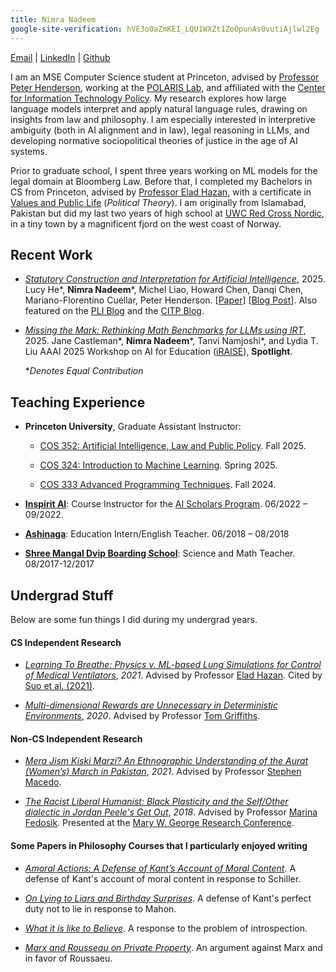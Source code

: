 ```yaml
---
title: Nimra Nadeem
google-site-verification: hVE3o0aZmKEI_LQU1WXZt1ZoOpunAs0vutiAjlwl2Eg
---
```


[Email](mailto:nimra.nadeem.ahmad@gmail.com) | [LinkedIn](https://www.linkedin.com/in/nnadeem20/) | [Github](https://github.com/nimra-nadeem)

I am an MSE Computer Science student at Princeton, advised by [Professor Peter Henderson](https://www.peterhenderson.co/), working at the [POLARIS Lab](https://www.polarislab.org/#/), and affiliated with the [Center for Information Technology Policy](https://citp.princeton.edu/). My research explores how large language models interpret and apply natural language rules, drawing on insights from law and philosophy. I am especially interested in interpretive ambiguity (both in AI alignment and in law), legal reasoning in LLMs, and developing normative sociopolitical theories of justice in the age of AI systems.

Prior to graduate school, I spent three years working on ML models for the legal domain at Bloomberg Law. Before that, I completed my Bachelors in CS from Princeton, advised by [Professor Elad Hazan](https://www.ehazan.com/), with a certificate in [Values and Public Life](https://uchv.princeton.edu/academic-programs/values-and-public-life) (*Political Theory*). I am originally from Islamabad, Pakistan but did my last two years of high school at [UWC Red Cross Nordic](https://uwcrcn.no/), in a tiny town by a magnificent fjord on the west coast of Norway.

<!-- Outside of work, I am always down for an outdoor adventure - whether it’s backpacking on suspiciously unmarked trails, cycling along unplanned routes, or wandering aimlessly through the woods. Over the past couple of years, I've gotten hooked to Brazilian jiu-jitsu and been attempting (somewhat unsuccessfully) to learn the sitar. -->

## Recent Work

- [*Statutory Construction and Interpretation for Artificial Intelligence*](https://arxiv.org/abs/2509.01186), 2025. Lucy He*, **Nimra Nadeem***, Michel Liao, Howard Chen, Danqi Chen, Mariano-Florentino Cuéllar, Peter Henderson. [[Paper](https://arxiv.org/abs/2509.01186)] [[Blog Post](https://www.polarislab.org/#/blog/statutory-construction-ai)]. Also featured on the [PLI Blog](https://pli.princeton.edu/blog/2025/statutory-construction-and-interpretation-ai) and the [CITP Blog](https://blog.citp.princeton.edu/2025/09/05/statutory-construction-interpretation-for-ai/).

- [*Missing the Mark: Rethinking Math Benchmarks for LLMs using IRT*](files/irt_iraise.pdf), 2025. Jane Castleman*, **Nimra Nadeem***, Tanvi Namjoshi*, and Lydia T. Liu
AAAI 2025 Workshop on AI for Education ([iRAISE](https://iraise-25-aaai.my.canva.site/)), **Spotlight**.

    **Denotes Equal Contribution*

## Teaching Experience

- **Princeton University**, Graduate Assistant Instructor:
    - [COS 352: Artificial Intelligence, Law and Public Policy](https://princeton-introml.github.io/files/COS324_Course_Notes.pdf). Fall 2025.

    - [COS 324: Introduction to Machine Learning](https://princeton-introml.github.io/files/COS324_Course_Notes.pdf). Spring 2025.

    - [COS 333 Advanced Programming Techniques](https://www.cs.princeton.edu/courses/archive/fall24/cos333/). Fall 2024.

- [**Inspirit AI**](https://www.inspiritai.com/): Course Instructor for the [AI Scholars Program](https://www.inspiritai.com/liveonline).  06/2022 – 09/2022.

- [**Ashinaga**](https://www.ashinaga.org/en/): Education Intern/English Teacher. 06/2018 – 08/2018

- [**Shree Mangal Dvip Boarding School**](https://himalayanchildren.org/): Science and Math Teacher. 08/2017-12/2017



## Undergrad Stuff
Below are some fun things I did during my undergrad years.

#### CS Independent Research

- [*Learning To Breathe: Physics v. ML-based Lung Simulations for Control of Medical Ventilators*](files/senior_thesis_nnadeem.pdf), *2021*. Advised by Professor [Elad Hazan](https://www.ehazan.com/). Cited by [Suo et al. (2021)](https://arxiv.org/abs/2102.06779).

- [*Multi-dimensional Rewards are Unnecessary in Deterministic Environments*](files/junior_research_spring_20.pdf), *2020*. Advised by Professor [Tom Griffiths](https://cocosci.princeton.edu/tom/index.php).

<!-- - [*Effect of introducing context on the temporal dynamics of an ECoG based semantic encoding model*](files/junior_research_fall_19.pdf), *2020*. Advised by Professor [Uri Hasson](https://hassonlab.princeton.edu/people/uri-hasson).

- [*Spatial representations of similarity between countries*](files/cos_360_final_project.pdf), *2020*. Advised by Professor [Tom Griffiths](https://cocosci.princeton.edu/tom/index.php).

- [*Elevation, Aspect and Slope Do Not Effect the Rate of Vegetation Recovery Following a Wildfire*](files/sophomore_geo_research.pdf), *2019*. Advised by Professor [Adam Maloof](https://geosciences.princeton.edu/people/adam-maloof) and Professor [Amanda Irwin Wilkins](https://odoc.princeton.edu/about/who-we-are/amanda-irwin-wilkins). -->


#### Non-CS Independent Research

- [*Mera Jism Kiski Marzi? An Ethnographic Understanding of the Aurat (Women’s) March in Pakistan*](files/VPL_research_nnadeem.pdf), *2021*. Advised by Professor [Stephen Macedo](http://www.princeton.edu/~macedo/).

- [*The Racist Liberal Humanist: Black Plasticity and the Self/Other dialectic in Jordan Peele's Get Out*](files/wri_sem_paper.pdf), *2018*. Advised by Professor [Marina Fedosik](https://writing.princeton.edu/about/people/writing-seminar-faculty/marina-fedosik). Presented at the [Mary W. George Research Conference](https://writing.princeton.edu/undergraduates/mary-w-george-research-conference/fall-2018).


#### Some Papers in Philosophy Courses that I particularly enjoyed writing

- [*Amoral Actions: A Defense of Kant’s Account of Moral Content*](files/philosophy/kant_amoral_actions.pdf). A defense of Kant's account of moral content in response to Schiller.

- [*On Lying to Liars and Birthday Surprises*](files/philosophy/kant_lying_to_liars.pdf). A defense of Kant's perfect duty not to lie in response to Mahon.

- [*What it is like to Believe*](files/philosophy/what_it_is_like_to_believe.pdf). A response to the problem of introspection.

- [*Marx and Rousseau on Private Property*](files/philosophy/private_property_paper.pdf). An argument against Marx and in favor of Roussaeu.